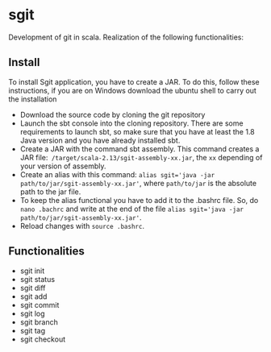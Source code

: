 
# sgit
Development of git in scala. Realization of the following functionalities: 

## Install

To install Sgit application, you have to create a JAR. To do this, follow these instructions, if you are on Windows download the ubuntu shell to carry out the installation
* Download the source code by cloning the git repository
* Launch the sbt console into the cloning repository. There are some requirements to launch sbt, so make sure that you have at least the 1.8 Java version and you have already installed sbt.
* Create a JAR with the command sbt assembly. This command creates a JAR file:` /target/scala-2.13/sgit-assembly-xx.jar`, the `xx` depending of your version of assembly.
* Create an alias with this command: `alias sgit='java -jar path/to/jar/sgit-assembly-xx.jar'`, where `path/to/jar` is the absolute path to the jar file.
* To keep the alias functional you have to add it to the .bashrc file. So, do `nano .bachrc` and write at the end of the file `alias sgit='java -jar path/to/jar/sgit-assembly-xx.jar'`.
* Reload changes with `source .bashrc`. 

## Functionalities
* sgit init
* sgit status 
* sgit diff
* sgit add
* sgit commit
* sgit log 
* sgit branch
* sgit tag 
* sgit checkout